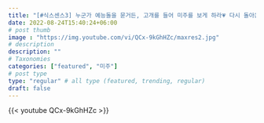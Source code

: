 ```yaml
---
title: "[#식스센스3] 누군가 예능돌을 묻거든, 고개를 들어 미주를 보게 하라💗 다시 돌아온 美친 미주 레전드 활약상 모음.mijoo"
date: 2022-08-24T15:40:24+06:00
# post thumb
image : "https://img.youtube.com/vi/QCx-9kGhHZc/maxres2.jpg"
# description
description: ""
# Taxonomies
categories: ["featured", "미주"]
# post type
type: "regular" # all type (featured, trending, regular)
draft: false
---
```

{{< youtube QCx-9kGhHZc >}}
